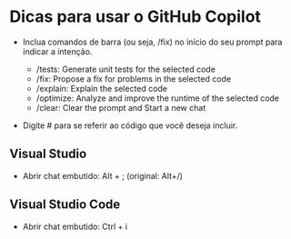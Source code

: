 # Dicas para usar o GitHub Copilot

- Inclua comandos de barra (ou seja, /fix) no início do seu prompt para indicar a intenção.

  - /tests: Generate unit tests for the selected code
  - /fix: Propose a fix for problems in the selected code
  - /explain: Explain the selected code
  - /optimize: Analyze and improve the runtime of the selected code
  - /clear: Clear the prompt and Start a new chat

- Digite # para se referir ao código que você deseja incluir.

## Visual Studio

- Abrir chat embutido: Alt + ; (original: Alt+/)

## Visual Studio Code

- Abrir chat embutido: Ctrl + i
